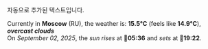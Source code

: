 
자동으로 추가된 텍스트입니다.

<!--START_SECTION:weather:moscow-->
Currently in **Moscow** (RU), the weather is: **15.5°C** (feels like **14.9°C**), ***overcast clouds***<br/>
On *September 02, 2025*, the *sun rises* at 🌅**05:36** and *sets* at 🌇**19:22**.
<!--END_SECTION:weather-->
